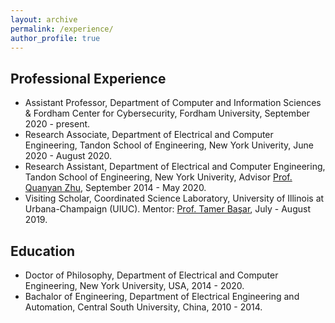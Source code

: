 ```yaml
---
layout: archive
permalink: /experience/
author_profile: true
---
```


Professional Experience
------
- Assistant Professor, Department of Computer and Information Sciences & Fordham Center for Cybersecurity, Fordham University, September 2020 - present.
- Research Associate, Department of Electrical and Computer Engineering, Tandon School of Engineering, New York Univerity, June 2020 - August 2020.
- Research Assistant, Department of Electrical and Computer Engineering, Tandon School of Engineering, New York Univerity, Advisor [Prof. Quanyan Zhu](https://wp.nyu.edu/quanyan/), September 2014 - May 2020.
- Visiting Scholar, Coordinated Science Laboratory, University of Illinois at Urbana-Champaign (UIUC). Mentor: [Prof. Tamer Başar](http://tamerbasar.csl.illinois.edu/), July - August 2019.

Education
------
- Doctor of Philosophy, Department of Electrical and Computer Engineering, New York University, USA, 2014 - 2020.
- Bachalor of Engineering, Department of Electrical Engineering and Automation, Central South University, China, 2010 - 2014.

<!-- 
Selected Talks
------
- "Real-Time Security and Resilience for Multi-Layer Mobile Autonomous Systems", Artificial Intelligence for Resilient Control Systems Track, Resilient Week, Oct. 2020.
- "Enhancing Cyber-Physical Systems Security and Resilience: A Game- and Decision-Theoretic Approach", Department of Electrical and Computer Engineering, Bradley University, Peoria, IL, USA, Aug. 2019.
- "Strategic Design of Secure and Resilient Infrastructure Network: A Dynamic Game Approach", at International Conference on Network Games, Control and Optimisation (NETGCOOP), Brooklyn, NY, USA, Nov. 2018.
- "Dynamic Cyber Risk Management with Uncertainty under Asymmetric Information", at AMS Sectional Meeting on Optimization under Uncertainty, Boston, MA, USA, Apr. 2018.
-->

<!-- 
Professional Activities
------
**Conference Committee:**
- Publication Chair, International Conference on Decision and Game Theory for Security (GameSec), 2020
- Web Chair, International Conference on NETwork Games, COntrol and OPtimisation (NETGCOOP), 2020
- Technical Program Committee, Cyber Security Awareness Week (CSAW) conference, 2019, 2020
- Registration Chair, International Conference on NETwork Games, COntrol and OPtimisation (NETGCOOP), 2018

**Technical Reviewer**
- IEEE Transactions on Information Forensics and Security
- IEEE Transactions on Control of Network Systems
- IEEE Transactions on Signal and Information Processing over Networks
- IEEE Transactions on Smart Grid
- IEEE Transactions on Network and Service Management
- IEEE Transactions on Dependable and Secure Computing
- IEEE Transactions on Automation Science and Engineering
- IEEE Transactions on Network Science and Engineering
- IEEE Internet of Things Journal
- IEEE/CAA Journal of Automatica Sinica
- IEEE Systems Journal
- IEEE Control Systems Letters
- IEEE Communications Surveys and Tutorials
- IEEE Journal on Miniaturization for Air and Space Systems
- IEEE Access
- Automatica, Elsevier
- Computer & Security, Elsevier
- Journal of Cleaner Production , Elsevier
- Wireless Networks, Springer
- Personal and Ubiquitous Computing, Springer
- IEEE Conference on Decision and Control (CDC)
- IEEE Conference on Control Technology and Applications (CCTA)
- IEEE Conference on Communications and Network Security (CNS)
- American Control Conference (ACC)
- IFAC World Congress
- Conference on Decision and Game Theory for Security (GameSec)
- Resilience Week
- World Forum on Internet of Things (WF-IoT)
- IFIP Conference on Data and Applications Security and Privacy
- North American Power Symposium

-->
